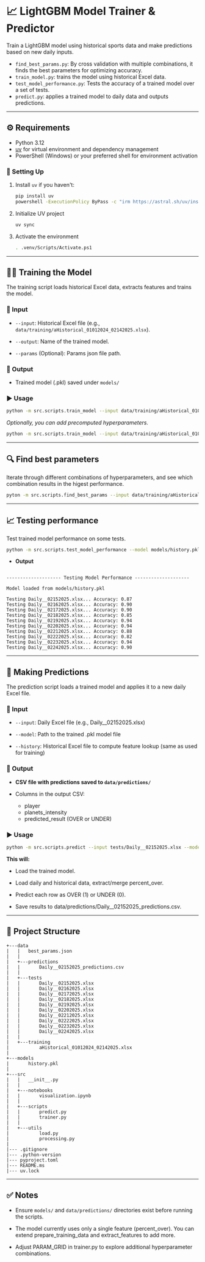 # 📈 LightGBM Model Trainer & Predictor

Train a LightGBM model using historical sports data and make predictions based on new daily inputs. 

- `find_best_params.py`: By cross validation with multiple combinations, it finds the best parameters for optimizing accuracy.
- `train_model.py`: trains the model using historical Excel data.
- `test_model_performance.py`: Tests the accuracy of a trained model over a set of tests.
- `predict.py`: applies a trained model to daily data and outputs predictions.

---

## ⚙️ Requirements

- Python 3.12
- [uv](https://github.com/astral-sh/uv) for virtual environment and dependency management
- PowerShell (Windows) or your preferred shell for environment activation

### 🔧 Setting Up

1. Install `uv` if you haven't:
    ```bash
    pip install uv
    powershell -ExecutionPolicy ByPass -c "irm https://astral.sh/uv/install.ps1 | iex"
    ```

2. Initialize UV project
    ```bash
    uv sync
    ```

3. Activate the environment
    ```bash
    . .venv/Scripts/Activate.ps1
    ```
--- 

## 🏋️‍♂️ Training the Model
The training script loads historical Excel data, extracts features and trains the model.

### 🔢 Input
- `--input`: Historical Excel file (e.g., `data/training/aHistorical_01012024_02142025.xlsx`).

- `--output`: Name of the trained model.

- `--params` (Optional): Params json file path.

### 💾 Output
- Trained model (.pkl) saved under `models/`

### ▶️ Usage
```bash
python -m src.scripts.train_model --input data/training/aHistorical_01012024_02142025.xlsx --output history.pkl
```
*Optionally, you can add precomputed hyperparameters.*

```bash
python -m src.scripts.train_model --input data/training/aHistorical_01012024_02142025.xlsx --output history.pkl --params data/best_params.json
```
---

## 🔍 Find best parameters

Iterate through different combinations of hyperparameters, and see which combination results in the higest performance.

```bash
pyton -m src.scripts.find_best_params --input data/training/aHistorical_01012024_02142025.xlsx
```

---

## 📈 Testing performance
Test trained model performance on some tests.
```bash
python -m src.scripts.test_model_performance --model models/history.pkl --tests_folder data/tests
```
- **Output**
<pre><code>
-------------------- Testing Model Performance -------------------- 

Model loaded from models/history.pkl

Testing Daily__02152025.xlsx... Accuracy: 0.87
Testing Daily__02162025.xlsx... Accuracy: 0.90
Testing Daily__02172025.xlsx... Accuracy: 0.90
Testing Daily__02182025.xlsx... Accuracy: 0.85
Testing Daily__02192025.xlsx... Accuracy: 0.94
Testing Daily__02202025.xlsx... Accuracy: 0.94
Testing Daily__02212025.xlsx... Accuracy: 0.88
Testing Daily__02222025.xlsx... Accuracy: 0.82
Testing Daily__02232025.xlsx... Accuracy: 0.94
Testing Daily__02242025.xlsx... Accuracy: 0.90
</code></pre>

---

## 🔮 Making Predictions
The prediction script loads a trained model and applies it to a new daily Excel file.

### 🔢 Input
- `--input`: Daily Excel file (e.g., Daily__02152025.xlsx)

- `--model`: Path to the trained .pkl model file

- `--history`: Historical Excel file to compute feature lookup (same as used for training)

### 💾 Output
- **CSV file with predictions saved to `data/predictions/`**

- Columns in the output CSV:
    - player
    - planets_intensity
    - predicted_result (OVER or UNDER)

### ▶️ Usage
```bash
python -m src.scripts.predict --input tests/Daily__02152025.xlsx --model models/history.pkl --history data/training/aHistorical_01012024_02142025.xlsx
```

**This will:**

- Load the trained model.

- Load daily and historical data, extract/merge percent_over.

- Predict each row as OVER (1) or UNDER (0).

- Save results to data/predictions/Daily__02152025_predictions.csv.

---

## 📁 Project Structure


```plaintext
+---data
|   |   best_params.json
|   |
|   +---predictions
|   |       Daily__02152025_predictions.csv
|   |
|   +---tests
|   |       Daily__02152025.xlsx
|   |       Daily__02162025.xlsx
|   |       Daily__02172025.xlsx
|   |       Daily__02182025.xlsx
|   |       Daily__02192025.xlsx
|   |       Daily__02202025.xlsx
|   |       Daily__02212025.xlsx
|   |       Daily__02222025.xlsx
|   |       Daily__02232025.xlsx
|   |       Daily__02242025.xlsx
|   |
|   +---training
|           aHistorical_01012024_02142025.xlsx
|
+---models
|       history.pkl
|
+---src
|   |   __init__.py
|   |
|   +---notebooks
|   |       visualization.ipynb
|   |
|   +---scripts
|   |       predict.py
|   |       trainer.py
|   |    
|   +---utils
|           load.py
|           processing.py
|
|--- .gitignore
|--- .python-version
|--- pyproject.toml
|--- README.ms
|--- uv.lock
```

---

## ✅ Notes
- Ensure `models/` and `data/predictions/` directories exist before running the scripts.

- The model currently uses only a single feature (percent_over). You can extend prepare_training_data and extract_features to add more.

- Adjust PARAM_GRID in trainer.py to explore additional hyperparameter combinations.
